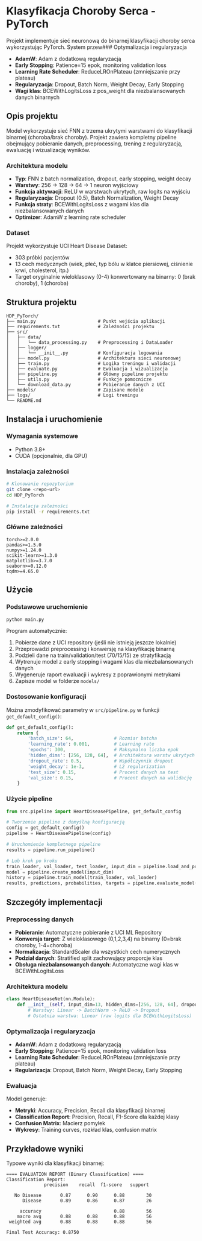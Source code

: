 # Klasyfikacja Choroby Serca - PyTorch

Projekt implementuje sieć neuronową do binarnej klasyfikacji choroby serca wykorzystując PyTorch. System przew### Optymalizacja i regularyzacja

- **AdamW**: Adam z dodatkową regularyzacją
- **Early Stopping**: Patience=15 epok, monitoring validation loss
- **Learning Rate Scheduler**: ReduceLROnPlateau (zmniejszanie przy plateau)
- **Regularyzacja**: Dropout, Batch Norm, Weight Decay, Early Stopping
- **Wagi klas**: BCEWithLogitsLoss z pos_weight dla niezbalansowanych danych binarnych

## Opis projektu

Model wykorzystuje sieć FNN z trzema ukrytymi warstwami do klasyfikacji binarnej (choroba/brak choroby). Projekt zawiera kompletny pipeline obejmujący pobieranie danych, preprocessing, trening z regularyzacją, ewaluację i wizualizację wyników.

### Architektura modelu

- **Typ**: FNN z batch normalization, dropout, early stopping, weight decay
- **Warstwy**: 256 → 128 → 64 → 1 neuron wyjściowy
- **Funkcja aktywacji**: ReLU w warstwach ukrytych, raw logits na wyjściu
- **Regularyzacja**: Dropout (0.5), Batch Normalization, Weight Decay
- **Funkcja straty**: BCEWithLogitsLoss z wagami klas dla niezbalansowanych danych
- **Optimizer**: AdamW z learning rate scheduler

### Dataset

Projekt wykorzystuje UCI Heart Disease Dataset:

- 303 próbki pacjentów
- 13 cech medycznych (wiek, płeć, typ bólu w klatce piersiowej, ciśnienie krwi, cholesterol, itp.)
- Target oryginalnie wieloklasowy (0-4) konwertowany na binarny: 0 (brak choroby), 1 (choroba)

## Struktura projektu

```
HDP_PyTorch/
├── main.py                       # Punkt wejścia aplikacji
├── requirements.txt              # Zależności projektu
├── src/
│   ├── data/
│   │   └── data_processing.py    # Preprocessing i DataLoader
│   ├── logger/
│   │   └── __init__.py           # Konfiguracja logowania
│   ├── model.py                  # Architektura sieci neuronowej
│   ├── train.py                  # Logika treningu i walidacji
│   ├── evaluate.py               # Ewaluacja i wizualizacja
│   ├── pipeline.py               # Główny pipeline projektu
│   ├── utils.py                  # Funkcje pomocnicze
│   └── download_data.py          # Pobieranie danych z UCI
├── models/                       # Zapisane modele
├── logs/                         # Logi treningu
└── README.md
```

## Instalacja i uruchomienie

### Wymagania systemowe

- Python 3.8+
- CUDA (opcjonalnie, dla GPU)

### Instalacja zależności

```bash
# Klonowanie repozytorium
git clone <repo-url>
cd HDP_PyTorch

# Instalacja zależności
pip install -r requirements.txt
```

### Główne zależności

```
torch>=2.0.0
pandas>=1.5.0
numpy>=1.24.0
scikit-learn>=1.3.0
matplotlib>=3.7.0
seaborn>=0.12.0
tqdm>=4.65.0
```

## Użycie

### Podstawowe uruchomienie

```bash
python main.py
```

Program automatycznie:

1. Pobierze dane z UCI repository (jeśli nie istnieją jeszcze lokalnie)
2. Przeprowadzi preprocessing i konwersję na klasyfikację binarną
3. Podzieli dane na train/validation/test (70/15/15) ze stratyfikacją
4. Wytrenuje model z early stopping i wagami klas dla niezbalansowanych danych
5. Wygeneruje raport ewaluacji i wykresy z poprawionymi metrykami
6. Zapisze model w folderze `models/`

### Dostosowanie konfiguracji

Można zmodyfikować parametry w `src/pipeline.py` w funkcji `get_default_config()`:

```python
def get_default_config():
    return {
        'batch_size': 64,               # Rozmiar batcha
        'learning_rate': 0.001,         # Learning rate
        'epochs': 300,                  # Maksymalna liczba epok
        'hidden_dims': [256, 128, 64],  # Architektura warstw ukrytych
        'dropout_rate': 0.5,            # Współczynnik dropout
        'weight_decay': 1e-3,           # L2 regularization
        'test_size': 0.15,              # Procent danych na test
        'val_size': 0.15,               # Procent danych na walidację
    }
```

### Użycie pipeline

```python
from src.pipeline import HeartDiseasePipeline, get_default_config

# Tworzenie pipeline z domyślną konfiguracją
config = get_default_config()
pipeline = HeartDiseasePipeline(config)

# Uruchomienie kompletnego pipeline
results = pipeline.run_pipeline()

# Lub krok po kroku
train_loader, val_loader, test_loader, input_dim = pipeline.load_and_preprocess_data()
model = pipeline.create_model(input_dim)
history = pipeline.train_model(train_loader, val_loader)
results, predictions, probabilities, targets = pipeline.evaluate_model(test_loader)
```

## Szczegóły implementacji

### Preprocessing danych

- **Pobieranie**: Automatyczne pobieranie z UCI ML Repository
- **Konwersja target**: Z wieloklasowego (0,1,2,3,4) na binarny (0=brak choroby, 1-4=choroba)
- **Normalizacja**: StandardScaler dla wszystkich cech numerycznych
- **Podział danych**: Stratified split zachowujący proporcje klas
- **Obsługa niezbalansowanych danych**: Automatyczne wagi klas w BCEWithLogitsLoss

### Architektura modelu

```python
class HeartDiseaseNet(nn.Module):
    def __init__(self, input_dim=13, hidden_dims=[256, 128, 64], dropout_rate=0.5):
        # Warstwy: Linear -> BatchNorm -> ReLU -> Dropout
        # Ostatnia warstwa: Linear (raw logits dla BCEWithLogitsLoss)
```

### Optymalizacja i regularyzacja

- **AdamW**: Adam z dodatkową regularyzacją
- **Early Stopping**: Patience=15 epok, monitoring validation loss
- **Learning Rate Scheduler**: ReduceLROnPlateau (zmniejszanie przy plateau)
- **Regularizacja**: Dropout, Batch Norm, Weight Decay, Early Stopping

### Ewaluacja

Model generuje:

- **Metryki**: Accuracy, Precision, Recall dla klasyfikacji binarnej
- **Classification Report**: Precision, Recall, F1-Score dla każdej klasy
- **Confusion Matrix**: Macierz pomyłek
- **Wykresy**: Training curves, rozkład klas, confusion matrix

## Przykładowe wyniki

Typowe wyniki dla klasyfikacji binarnej:

```
==== EVALUATION REPORT (Binary Classification) ====
Classification Report:
              precision    recall  f1-score   support

   No Disease       0.87      0.90      0.88        30
      Disease       0.89      0.86      0.87        26

     accuracy                           0.88        56
    macro avg       0.88      0.88      0.88        56
 weighted avg       0.88      0.88      0.88        56

Final Test Accuracy: 0.8750
```

